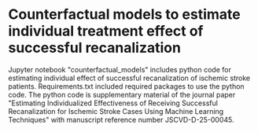 # Counterfactual models to estimate individual treatment effect of successful recanalization
Jupyter notebook "counterfactual_models" includes python code for estimating individual effect of successful recanalization of ischemic stroke patients.
Requirements.txt included required packages to use the python code.
The python code is supplementary material of the journal paper "Estimating Individualized Effectiveness of Receiving Successful Recanalization for Ischemic Stroke Cases Using Machine Learning Techniques" with manuscript reference number JSCVD-D-25-00045.
